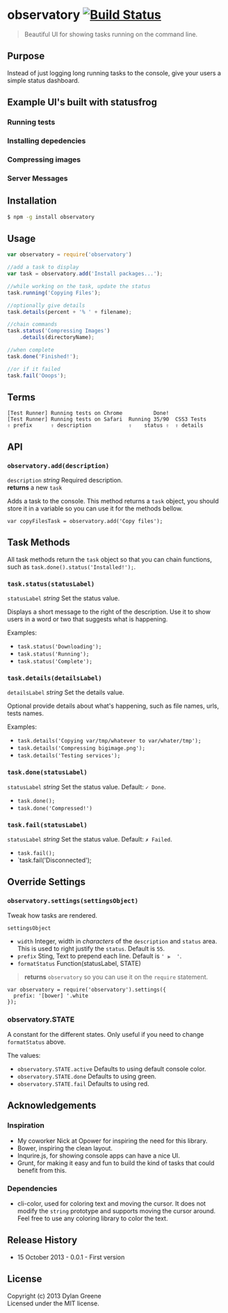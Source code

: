 # observatory [![Build Status](https://secure.travis-ci.org/dylang/observatory.png?branch=master)](http://travis-ci.org/dylang/observatory)

> Beautiful UI for showing tasks running on the command line.

## Purpose

Instead of just logging long running tasks to the console, give your users a simple status dashboard.

## Example UI's built with statusfrog

### Running tests

### Installing depedencies

### Compressing images

### Server Messages

## Installation

```bash
$ npm -g install observatory
```
## Usage

```js
var observatory = require('observatory')

//add a task to display
var task = observatory.add('Install packages...');

//while working on the task, update the status
task.running('Copying Files');

//optionally give details
task.details(percent + '% ' + filename);

//chain commands
task.status('Compressing Images')
    .details(directoryName);

//when complete
task.done('Finished!');

//or if it failed
task.fail('Ooops');
```

## Terms

```text
[Test Runner] Running tests on Chrome          Done!
[Test Runner] Running tests on Safari  Running 35/90  CSS3 Tests
⇧ prefix      ⇧ description            ⇧    status ⇧  ⇧ details
```

## API

### `observatory.add(description)`

`description` _string_ Required description.  
**returns** a new `task`

Adds a task to the console. This method returns a `task` object, you should store it in a variable so you can use it for the methods bellow.

```
var copyFilesTask = observatory.add('Copy files');
```

## Task Methods

All task methods return the `task` object so that you can chain functions, such as `task.done().status('Installed!');`.

### `task.status(statusLabel)`

`statusLabel` _string_ Set the status value.

Displays a short message to the right of the description. Use it to show users in a word or two that suggests what is happening.

Examples:

* `task.status('Downloading');`
* `task.status('Running');`
* `task.status('Complete');`

### `task.details(detailsLabel)`

`detailsLabel` _string_ Set the details value.

Optional provide details about what's happening, such as file names, urls, tests names.

Examples:

* `task.details('Copying var/tmp/whatever to var/whater/tmp');`
* `task.details('Compressing bigimage.png');`
* `task.details('Testing services');`

### `task.done(statusLabel)`

`statusLabel` _string_ Set the status value. Default: `✓ Done`.

* `task.done();`
* `task.done('Compressed!')`

### `task.fail(statusLabel)`

`statusLabel` _string_ Set the status value. Default: `✗ Failed`.

* `task.fail();`
* `task.fail('Disconnected');


## Override Settings

### `observatory.settings(settingsObject)`

Tweak how tasks are rendered. 

`settingsObject`

* `width` Integer, width in _characters_ of the `description` and `status` area. This is used to right justify the `status`. Default is `55`.
* `prefix` Sting, Text to prepend each line. Default is `' ⫸  '`.
* `formatStatus` Function(statusLabel, STATE)

> **returns** `observatory` so you can use it on the `require` statement.

```
var observatory = require('observatory').settings({
  prefix: '[bower] '.white
});
```

### observatory.STATE

A constant for the different states. Only useful if you need to change `formatStatus` above.

The values:

* `observatory.STATE.active` Defaults to using default console color.
* `observatory.STATE.done` Defaults to using green.
* `observatory.STATE.fail` Defaults to using red.

## Acknowledgements

### Inspiration

* My coworker Nick at Opower for inspiring the need for this library.
* Bower, inspiring the clean layout.
* Inqurire.js, for showing console apps can have a nice UI.
* Grunt, for making it easy and fun to build the kind of tasks that could benefit from this.

### Dependencies

* cli-color, used for coloring text and moving the cursor. It does not modify the `string` prototype and supports moving the cursor around. Feel free to use any coloring library to color the text.

## Release History
* 15 October 2013 - 0.0.1 - First version

## License
Copyright (c) 2013 Dylan Greene  
Licensed under the MIT license.
